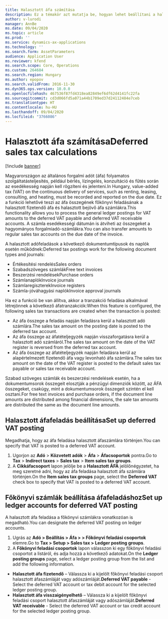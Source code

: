 ```yaml
---
title: Halasztott áfa számítása
description: Ez a témakör azt mutatja be, hogyan lehet beállítani a halasztott áfaszámításokat és a magyarországi áfafeladáshoz.
author: v-lurodi
manager: AnnBe
ms.date: 09/04/2020
ms.topic: article
ms.prod: ''
ms.service: dynamics-ax-applications
ms.technology: ''
ms.search.form: AssetParameters
audience: Application User
ms.reviewer: kfend
ms.search.scope: Core, Operations
ms.custom: 264684
ms.search.region: Hungary
ms.author: epopov
ms.search.validFrom: 2016-11-30
ms.dyn365.ops.version: 10.0.0
ms.openlocfilehash: 467536f87fd4318ea82849ef6df62d4141fc22fa
ms.sourcegitcommit: cd3d066fd5a071a44b1709ed37d24112484e7ceb
ms.translationtype: HT
ms.contentlocale: hu-HU
ms.lasthandoff: 09/04/2020
ms.locfileid: "3766086"
---
```

# <a name="deferred-sales-tax-calculations"></a><span data-ttu-id="77f62-103">Halasztott áfa számítása</span><span class="sxs-lookup"><span data-stu-id="77f62-103">Deferred sales tax calculations</span></span>

[!include [banner](../includes/banner.md)]

<span data-ttu-id="77f62-104">Magyarországon az általános forgalmi adót (áfa) folyamatos szolgáltatásteljesítés, például bérlés, lízingelés, konzultáció és fűtés során az esedékesség napján kell rögzíteni és jelenteni.</span><span class="sxs-lookup"><span data-stu-id="77f62-104">In Hungary, value-added tax (VAT) on the continuous delivery of services, such as renting, leasing, consulting, and heating, must be recorded and reported on the due date.</span></span> <span data-ttu-id="77f62-105">Ez a funkció lehetővé teszi az áfa összegének főkönyvi feladásának a halasztott fizetendő áfa és halasztott bejövő áfa számlákra.</span><span class="sxs-lookup"><span data-stu-id="77f62-105">This functionality allows you to process the general ledger postings for VAT amounts to the deferred VAT payable and deferred VAT receivable accounts.</span></span> <span data-ttu-id="77f62-106">A számla esedékességi dátumán is átviheti az összegeket a hagyományos forgalmiadó-számlákra.</span><span class="sxs-lookup"><span data-stu-id="77f62-106">You can also transfer amounts to regular sales tax accounts on the due date of the invoice.</span></span>

<span data-ttu-id="77f62-107">A halasztott adófeladások a következő dokumentumtípusok és naplók esetén működnek:</span><span class="sxs-lookup"><span data-stu-id="77f62-107">Deferred tax postings work for the following document types and journals:</span></span>

- <span data-ttu-id="77f62-108">Értékesítési rendelés</span><span class="sxs-lookup"><span data-stu-id="77f62-108">Sales orders</span></span>
- <span data-ttu-id="77f62-109">Szabadszöveges számlák</span><span class="sxs-lookup"><span data-stu-id="77f62-109">Free text invoices</span></span>
- <span data-ttu-id="77f62-110">Beszerzési rendelések</span><span class="sxs-lookup"><span data-stu-id="77f62-110">Purchase orders</span></span>
- <span data-ttu-id="77f62-111">Számlanaplók</span><span class="sxs-lookup"><span data-stu-id="77f62-111">Invoice journals</span></span>
- <span data-ttu-id="77f62-112">Számlaregiszterek</span><span class="sxs-lookup"><span data-stu-id="77f62-112">Invoice registers</span></span>
- <span data-ttu-id="77f62-113">Számla-jóváhagyási naplók</span><span class="sxs-lookup"><span data-stu-id="77f62-113">Invoice approval journals</span></span>

<span data-ttu-id="77f62-114">Ha ez a funkció be van állítva, akkor a tranzakció feladása alkalmával létrejönnek a következő áfatranzakciók:</span><span class="sxs-lookup"><span data-stu-id="77f62-114">When this feature is configured, the following sales tax transactions are created when the transaction is posted:</span></span>

- <span data-ttu-id="77f62-115">Az áfa összege a feladás napján feladásra kerül a halasztott adó számlára.</span><span class="sxs-lookup"><span data-stu-id="77f62-115">The sales tax amount on the posting date is posted to the deferred tax account.</span></span>
- <span data-ttu-id="77f62-116">Az áfa összege az áfatételjegyzék napján visszaforgatásra kerül a halasztott adó számláról.</span><span class="sxs-lookup"><span data-stu-id="77f62-116">The sales tax amount on the date of the VAT register is reversed from the deferred tax account.</span></span>
- <span data-ttu-id="77f62-117">Az áfa összege az áfatételjegyzék napján feladásra kerül az alapértelmezett fizetendő áfa vagy levonható áfa számlára.</span><span class="sxs-lookup"><span data-stu-id="77f62-117">The sales tax amount on the date of the VAT register is posted to the default sales tax payable or sales tax receivable account.</span></span>

<span data-ttu-id="77f62-118">Szabad szöveges számlák és beszerzési rendelések esetén, ha a dokumentumsorok összegeit elosztják a pénzügyi dimenziók között, az ÁFA összegeket, csakúgy, mint a dokumentumsorok összegeit szintén el kell osztani.</span><span class="sxs-lookup"><span data-stu-id="77f62-118">For free text invoices and purchase orders, if the document line amounts are distributed among financial dimensions, the sale tax amounts are distributed the same as the document line amounts.</span></span>

## <a name="set-up-deferred-vat-posting"></a><span data-ttu-id="77f62-119">Halasztott áfafeladás beállítása</span><span class="sxs-lookup"><span data-stu-id="77f62-119">Set up deferred VAT posting</span></span> 

<span data-ttu-id="77f62-120">Megadhatja, hogy az áfa feladása halasztott áfaszámlára történjen.</span><span class="sxs-lookup"><span data-stu-id="77f62-120">You can specify that VAT is posted to a deferred VAT account.</span></span>

1. <span data-ttu-id="77f62-121">Ugorjon az **Adó** \> **Közvetett adók** \> **Áfa** \> **Áfacsoportok** pontra.</span><span class="sxs-lookup"><span data-stu-id="77f62-121">Go to **Tax** \> **Indirect taxes** \> **Sales tax** \> **Item sales tax groups**.</span></span>
2. <span data-ttu-id="77f62-122">A **Cikkáfacsoport** lapon jelölje be a **Halasztott ÁFA** jelölőnégyzetet, ha meg szeretné adni, hogy az áfa feladása halasztott áfa számlára történjen.</span><span class="sxs-lookup"><span data-stu-id="77f62-122">On the **Item sales tax groups** page, select the **Deferred VAT** check box to specify that VAT is posted to a deferred VAT account.</span></span>

## <a name="set-up-ledger-accounts-for-deferred-vat-posting"></a><span data-ttu-id="77f62-123">Főkönyvi számlák beállítása áfafeladáshoz</span><span class="sxs-lookup"><span data-stu-id="77f62-123">Set up ledger accounts for deferred VAT posting</span></span>

<span data-ttu-id="77f62-124">A halasztott áfa feladása a főkönyvi számlákra vonatkozóan is megadható.</span><span class="sxs-lookup"><span data-stu-id="77f62-124">You can designate the deferred VAT posting on ledger accounts.</span></span>

1. <span data-ttu-id="77f62-125">Ugrás az **Adó \> Beállítás \> Áfa > \> Főkönyvi feladási csoportok** elemre.</span><span class="sxs-lookup"><span data-stu-id="77f62-125">Go to **Tax \> Setup \> Sales tax \> Ledger posting groups**.</span></span>
2. <span data-ttu-id="77f62-126">A **Főkönyvi feladási csoportok** lapon válasszon ki egy főkönyvi feladási csoportot a listáról, és adja hozzá a következő adatokat.</span><span class="sxs-lookup"><span data-stu-id="77f62-126">On the **Ledger posting groups** page, select a ledger posting group from the list and add the following information.</span></span>

- <span data-ttu-id="77f62-127">**Halasztott áfa fizetendő** – Válassza ki a kijelölt főkönyvi feladási csoport halasztott áfaszámláját vagy adószámláját.</span><span class="sxs-lookup"><span data-stu-id="77f62-127">**Deferred VAT payable** - Select the deferred VAT account or tax debit account for the selected ledger posting group.</span></span>
- <span data-ttu-id="77f62-128">**Halasztott áfa visszaigényelhető** – Válassza ki a kijelölt főkönyvi feladási csoport halasztott áfaszámláját vagy adószámláját.</span><span class="sxs-lookup"><span data-stu-id="77f62-128">**Deferred VAT receivable** - Select the deferred VAT account or tax credit account for the selected ledger posting group.</span></span>
